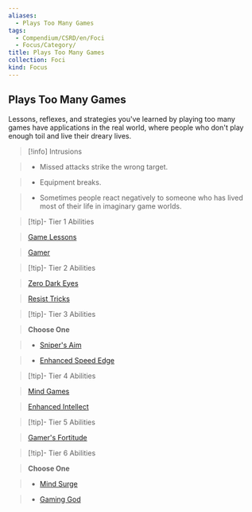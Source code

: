 ```yaml
---
aliases:
  - Plays Too Many Games
tags:
  - Compendium/CSRD/en/Foci
  - Focus/Category/
title: Plays Too Many Games
collection: Foci
kind: Focus
---
```

## Plays Too Many Games    
Lessons, reflexes, and strategies you've learned by playing too many games have applications in the real world, where people who don't play enough toil and live their dreary lives.    
  
>[!info] Intrusions    
>- Missed attacks strike the wrong target.    
>- Equipment breaks.    
>- Sometimes people react negatively to someone who has lived most of their life in imaginary game worlds.    
  
  
>[!tip]- Tier 1 Abilities    
> [Game Lessons](Game-Lessons.md)    
> [Gamer](Gamer.md)    
  
  
>[!tip]- Tier 2 Abilities    
> [Zero Dark Eyes](Zero-Dark-Eyes.md)    
> [Resist Tricks](Resist-Tricks.md)    
  
  
>[!tip]- Tier 3 Abilities    
> **Choose One**    
>- [Sniper's Aim](Sniper's-Aim.md)    
>- [Enhanced Speed Edge](Enhanced-Speed-Edge.md)    
  
  
>[!tip]- Tier 4 Abilities    
> [Mind Games](Mind-Games.md)    
> [Enhanced Intellect](Enhanced-Intellect.md)    
  
  
>[!tip]- Tier 5 Abilities    
> [Gamer's Fortitude](Gamer's-Fortitude.md)    
  
  
>[!tip]- Tier 6 Abilities    
> **Choose One**    
>- [Mind Surge](Mind-Surge.md)    
>- [Gaming God](Gaming-God.md)